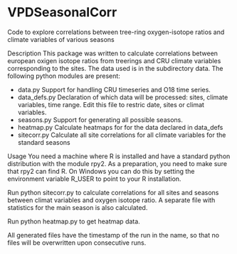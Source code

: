 # VPDSeasonalCorr
Code to explore correlations between tree-ring oxygen-isotope ratios and climate variables of various seasons

Description
This package was written to calculate correlations between european oxigen isotope ratios 
from treerings and CRU climate variables corresponding to the sites.
The data used is in the subdirectory data.
The following python modules are present:
- data.py Support for handling CRU timeseries and O18 time series.
- data_defs.py Declaration of which data will be processed: sites, climate variables, time range. Edit this file to restric date, sites or climat variables.
- seasons.py Support for generating all possible seasons.
- heatmap.py Calculate heatmaps for for the data declared in data_defs
- sitecorr.py Calculate all site correlations for all climate variables for the standard seasons

Usage
You need a machine where R is installed and have a standard python distribution with the module rpy2.
As a preparation, you need to make sure that rpy2 can find R.
On Windows you can do this by setting the environment variable R_USER to point to your R installation.

Run 
        python sitecorr.py
to calculate correlations for all sites and seasons between climat variables and oxygen isotope ratio. A separate file with statistics for the main season is also calculated.

Run
        python heatmap.py
to get heatmap data.

All generated files have the timestamp of the run in the name, so that no files will be overwritten upon consecutive runs.



